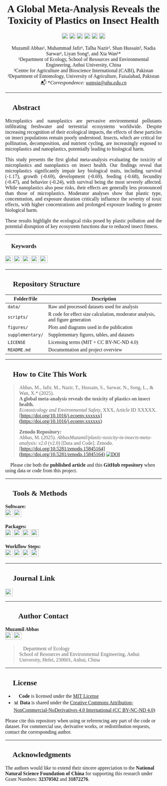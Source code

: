 <div style="font-family: 'Times New Roman', serif; font-size: 16px;">

<div align="center">



  
# **A Global Meta-Analysis Reveals the Toxicity of Plastics on Insect Health**

<a href="https://doi.org/10.5281/zenodo.15845164">
  <img src="https://zenodo.org/badge/DOI/10.5281/zenodo.15845164.svg" style="height:20px;"></a>
<a href="./LICENSE">
  <img src="https://img.shields.io/badge/license-MIT+CC--BY--NC--ND%204.0-blue.svg" style="height:20px;"></a>
<a href="https://www.r-project.org/">
  <img src="https://img.shields.io/badge/R-V.4.2.2-blue.svg" style="height:20px;"></a>
<a href="https://orcid.org/0000-0002-5808-0942">
  <img src="https://img.shields.io/badge/ORCID-0000--0002--5808--0942-green.svg" style="height:20px;"></a>
<a href="https://www.researchgate.net/profile/Muzamil-Abbas-2">
  <img src="https://img.shields.io/badge/Follow_on-ResearchGate-darkgreen?logo=ResearchGate" style="height:20px;"></a>
<a href="https://scholar.google.com/citations?user=XhhspwgAAAAJ&hl=en&authuser=3">
  <img src="https://img.shields.io/badge/Google%20Scholar-Profile-blue?logo=Google-Scholar" style="height:20px;"></a>

  
  Muzamil Abbas¹, Muhammad Jafir¹, Talha Nazir², Shan Hussain³, Nadia Sarwar¹, Liyan Song¹, and Xia Wan¹*  
 ¹Department of Ecology, School of Resources and Environmental Engineering, Anhui University, China  
 ²Centre for Agriculture and Bioscience International (CABI), Pakistan  
 ³Department of Entomology, University of Agriculture, Faisalabad, Pakistan  
📬 **Correspondence: wanxia@ahu.edu.cn*

</div>

---

## 📘 Abstract

<div align="justify">

Microplastics and nanoplastics are pervasive environmental pollutants infiltrating freshwater and terrestrial ecosystems worldwide. Despite increasing recognition of their ecological impacts, the effects of these particles on insect populations remain poorly understood. Insects, which are critical for pollination, decomposition, and nutrient cycling, are increasingly exposed to microplastics and nanoplastics, potentially leading to biological harm.

This study presents the first global meta-analysis evaluating the toxicity of microplastics and nanoplastics on insect health. Our findings reveal that microplastics significantly impair key biological traits, including survival (-1.17), growth (-0.69), development (-0.69), feeding (-0.68), fecundity (-0.47), and behavior (-0.24), with survival being the most severely affected. While nanoplastics also pose risks, their effects are generally less pronounced than those of microplastics. Moderator analyses show that plastic type, concentration, and exposure duration critically influence the severity of toxic effects, with higher concentrations and prolonged exposure leading to greater biological harm.

These results highlight the ecological risks posed by plastic pollution and the potential disruption of key ecosystem functions due to reduced insect fitness.

</div>

---

<h3>🔑 Keywords</h3>

<a href="#"><img src="https://img.shields.io/badge/Environmental%20Impact-green" style="height:24px;"></a>
<a href="#"><img src="https://img.shields.io/badge/Ecotoxicology-blue" style="height:24px;"></a>
<a href="#"><img src="https://img.shields.io/badge/Meta--analysis-orange" style="height:24px;"></a>
<a href="#"><img src="https://img.shields.io/badge/Microplastics-purple" style="height:24px;"></a>
<a href="#"><img src="https://img.shields.io/badge/Nanoplastics-red" style="height:24px;"></a>

---

## 📂 Repository Structure

| Folder/File       | Description |
|-------------------|-------------|
| `data/`           | Raw and processed datasets used for analysis |
| `scripts/`        | R code for effect size calculation, moderator analysis, and figure generation |
| `figures/`        | Plots and diagrams used in the publication |
| `supplementary/`  | Supplementary figures, tables, and datasets |
| `LICENSE`         | Licensing terms (MIT + CC BY-NC-ND 4.0) |
| `README.md`       | Documentation and project overview |

---

## 📌 How to Cite This Work

> Abbas, M., Jafir, M., Nazir, T., Hussain, S., Sarwar, N., Song, L., & Wan, X.* (2025).  
> **A global meta-analysis reveals the toxicity of plastics on insect health.**  
> *Ecotoxicology and Environmental Safety*, XXX, Article ID XXXXX.  
> [https://doi.org/10.1016/j.ecoenv.xxxxxx](https://doi.org/10.1016/j.ecoenv.xxxxxx)  
>  
> **Zenodo Repository:**  
> Abbas, M. (2025). *AbbasMuzamil/plastic-toxicity-in-insects-meta-analysis: v2.0* (v2.0) [Data and Code]. Zenodo.  
> [https://doi.org/10.5281/zenodo.15845164](https://doi.org/10.5281/zenodo.15845164)
> [![DOI](https://zenodo.org/badge/DOI/10.5281/zenodo.15845164.svg)](https://doi.org/10.5281/zenodo.15845164)

📌 Please cite both the **published article** and this **GitHub repository** when using data or code from this project.

---

<h2>🧪 Tools & Methods</h2>

<b>Software:</b><br>
<a href="#"><img src="https://img.shields.io/badge/R-4.2.2-blue?logo=R" style="height:24px;"></a>
<a href="#"><img src="https://img.shields.io/badge/RStudio-Environment-blue?logo=RStudio" style="height:24px;"></a>
<br><br>
<b>Packages:</b><br>
<a href="#"><img src="https://img.shields.io/badge/metafor-Package-9cf" style="height:24px;"></a>
<a href="#"><img src="https://img.shields.io/badge/ggplot2-Visualization-orange" style="height:24px;"></a>
<a href="#"><img src="https://img.shields.io/badge/dplyr-Data%20Wrangling-yellowgreen" style="height:24px;"></a>
<a href="#"><img src="https://img.shields.io/badge/vegan-Ecology%20Stats-green" style="height:24px;"></a>
<br><br>
<b>Workflow Steps:</b><br>
<a href="#"><img src="https://img.shields.io/badge/Effect%20Size-lnRR-lightgrey" style="height:24px;"></a>
<a href="#"><img src="https://img.shields.io/badge/Meta--analysis-Moderator%20%26%20Subgroup-critical" style="height:24px;"></a>
<a href="#"><img src="https://img.shields.io/badge/Plots-Forest%20%7C%20Funnel%20%7C%20Influence-blueviolet" style="height:24px;"></a>
<a href="#"><img src="https://img.shields.io/badge/Bias%20Tests-Publication%20Bias-red" style="height:24px;"></a>



---

<h2>📰 Journal Link</h2>

<a href="https://doi.org/10.1016/j.ecoenv.xxxxxx">
  <img src="https://img.shields.io/badge/Journal-Ecotoxicology%20%26%20Environmental%20Safety-green" style="height:24px;"></a>

---

## 👨‍🔬 Author Contact

**Muzamil Abbas**  
<a href="mailto:muzamilabbas7212@gmail.com">
  <img src="https://img.shields.io/badge/Email-muzamilabbas7212@gmail.com-blue?logo=gmail" style="height:24px;"></a>
<a href="https://www.ahu.edu.cn">
  <img src="https://img.shields.io/badge/Affiliation-Anhui%20University-blueviolet" style="height:24px;">
</a>

> 📍Department of Ecology  
> School of Resources and Environmental Engineering, Anhui University, Hefei, 230601, Anhui, China

---

## 📄 License

- 🧠 **Code** is licensed under the [MIT License](./LICENSE)  
- 📊 **Data** is shared under the [Creative Commons Attribution-NonCommercial-NoDerivatives 4.0 International (CC BY-NC-ND 4.0)](https://creativecommons.org/licenses/by-nc-nd/4.0/)

Please cite this repository when using or referencing any part of the code or dataset. For commercial use, derivative works, or redistribution requests, contact the corresponding author.

---

## 🙏 Acknowledgments

The authors would like to extend their sincere appreciation to the **National Natural Science Foundation of China** for supporting this research under Grant Numbers: **32370502** and **31872276**.


</div>
